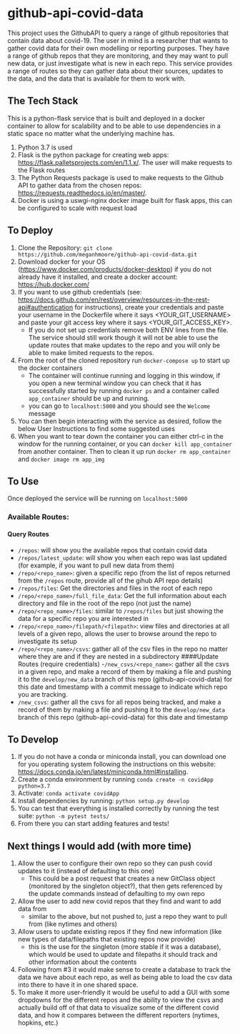 # github-api-covid-data

This project uses the GithubAPI to query a range of github repositories that contain data about covid-19. The user in 
mind is a researcher that wants to gather covid data for their own modelling or reporting purposes. They have a range 
of github repos that they are monitoring, and they may want to pull new data, or just investigate what is new in each 
repo. This service provides a range of routes so they can gather data about their sources, updates to the data, and the
data that is available for them to work with. 

## The Tech Stack
This is a python-flask service that is built and deployed in a docker container to allow for scalability and to be able
to use dependencies in a static space no matter what the underlying machine has. 
1. Python 3.7 is used
2. Flask is the python package for creating web apps: <https://flask.palletsprojects.com/en/1.1.x/>. The user will 
make requests to the Flask routes 
3. The Python Requests package is used to make requests to the Github API to gather data from the chosen repos:
 <https://requests.readthedocs.io/en/master/>.
4. Docker is using a uswgi-nginx docker image built for flask apps, this can be configured to scale with request load 

## To Deploy
1. Clone the Repository: `git clone https://github.com/meganhmoore/github-api-covid-data.git`
2. Download docker for your OS (<https://www.docker.com/products/docker-desktop>) if you do not already have it 
installed, and create a docker account: <https://hub.docker.com/>
3. If you want to use github credentials (see: 
<https://docs.github.com/en/rest/overview/resources-in-the-rest-api#authentication> for instructions), create your 
credentials and paste your username in the Dockerfile where it says <YOUR_GIT_USERNAME> and paste your git access key 
where it says <YOUR_GIT_ACCESS_KEY>.
    - If you do not set up credentials remove both ENV lines from the file. The service should still work though it
     will not be able to use the update routes that make updates to the repo and you will only be able to make 
     limited requests to the repos.
4. From the root of the cloned repository run `docker-compose up` to start up the docker containers
    - The container will continue running and logging in this window, if you open a new terminal window you can check 
    that it has successfully started by running `docker ps` and a container called `app_container` should be up and 
    running.
    - you can go to `localhost:5000` and you should see the `Welcome` message
5. You can then begin interacting with the service as desired, follow the below User Instructions to find some 
suggested uses
6. When you want to tear down the container you can either ctrl-c in the window for the running container, or you 
can `docker kill app_container` from another container. Then to clean it up run `docker rm app_container` and 
`docker image rm app_img`


## To Use
Once deployed the service will be running on `localhost:5000`
### Available Routes:
#### Query Routes
 - `/repos`: will show you the available repos that contain covid data
 - `/repos/latest_update`: will show you when each repo was last updated (for example, if you want to pull new data 
 from them)
 - `/repo/<repo_name>`: given a specific repo (from the list of repos returned from the `/repos` route, provide all of 
 the gihub API repo details)
 - `/repos/files`: Get the directories and files in the root of each repo
 - `/repo/<repo_name>/full_file_data`: Get the full information about each directory and file in the root of the repo 
 (not just the name)
 - `/repo/<repo_name>/files`: similar to `/repos/files` but just showing the data for a specific repo you are interested 
 in
 - `/repo/<repo_name>/filepath/<filepath>`: view files and directories at all levels of a given repo, allows the user 
 to browse around the repo to investigate its setup
 - `/repo/<repo_name>/csvs`: gather all of the csv files in the repo no matter where they are and if they are nested in 
 a subdirectory
 ####Update Routes (require credentials)
 -`/new_csvs/<repo_name>`: gather all the csvs in a given repo, and make a record of them by making a file and pushing 
 it to the `develop/new_data` branch of this repo (github-api-covid-data) for this date and timestamp with a commit 
 message to indicate which repo you are tracking.
 - `/new_csvs`: gather all the csvs for all repos being tracked, and make a record of them by making a file and pushing 
 it to the `develop/new_data` branch of this repo (github-api-covid-data) for this date and timestamp
 
 
## To Develop
1. If you do not have a conda or miniconda install, you can download one for you operating system following the 
instructions on this website: <https://docs.conda.io/en/latest/miniconda.html#installing>.
2. Create a conda environment by running `conda create -n covidApp python=3.7`
3. Activate: `conda activate covidApp`
4. Install dependencies by running: `python setup.py develop`
5. You can test that everything is installed correctly by running the test suite: `python -m pytest tests/`
6. From there you can start adding features and tests!
 

## Next things I would add (with more time)
1. Allow the user to configure their own repo so they can push covid updates to it (instead of defaulting to this one)
    - This could be a post request that creates a new GitClass object (monitored by the singleton object?), that then 
    gets referenced by the update commands instead of defaulting to my own repo
2. Allow the user to add new covid repos that they find and want to add data from
    - similar to the above, but not pushed to, just a repo they want to pull from (like nytimes and others)
3. Allow users to update existing repos if they find new information (like new types of data/filepaths that existing 
repos now provide)
    - this is the use for the singleton (more stable if it was a database), which would be used to update and 
    filepaths it should track and other information about the contents
4. Following from #3 it would make sense to create a database to track the data we have about each repo, as well as 
being able to load the csv data into there to have it in one shared space.
5. To make it more user-friendly it would be useful to add a GUI with some dropdowns for the different repos and the 
ability to view the csvs and actually build off of that data to visualize some of the different covid data, and how it 
compares between the different reporters (nytimes, hopkins, etc.)